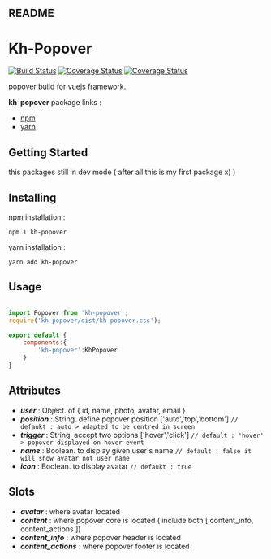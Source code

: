 ## README

<p align="center">
	<h1>Kh-Popover</h1>
  	<a href="https://www.npmjs.com/package/kh-popover" target="_blank"><img src="https://img.shields.io/badge/kh--popover-dev(beta)-orange.svg" alt="Build Status"></a>
  	<a href="https://www.npmjs.com/package/kh-popover" target="_blank"><img src="https://img.shields.io/badge/npm-v0.3.4-orange.svg" alt="Coverage Status"></a>
  	<a href="https://www.npmjs.com/package/kh-popover" target="_blank"><img src="https://img.shields.io/badge/licence-mit-green.svg" alt="Coverage Status"></a>
  	<br>
</p>

popover build for vuejs framework. 

**kh-popover** package links : <br>
- <a href="https://www.npmjs.com/package/kh-popover" target="_blank">npm</a>
- <a href="https://yarnpkg.com/en/package/kh-popover" target="_blank">yarn</a>

## Getting Started

this packages still in dev mode ( after all this is my first package x) )

## Installing

npm installation : 

```
npm i kh-popover
```

yarn installation : 

```
yarn add kh-popover
```

## Usage

```javascript

import Popover from 'kh-popover';
require('kh-popover/dist/kh-popover.css');

export default {
	components:{
		'kh-popover':KhPopover
	}
}
```

## Attributes

- **_user_** : Object. of { id, name, photo, avatar, email }
- **_position_** : String. define popover position ['auto','top','bottom'] `// defaukt : auto > adapted to be centred in screen`
- **_trigger_** : String. accept two options ['hover','click'] `// default : 'hover' > popover displayed on hover event`
- **_name_** : Boolean. to display given user's name `// default : false it will show avatar not user name`
- **_icon_** : Boolean. to display avatar `// defaukt : true`

## Slots

- **_avatar_** : where avatar located
- **_content_** : where popover core is located ( include both [ content_info, content_actions ])
- **_content_info_** : where popover header is located
- **_content_actions_** : where popover footer is located